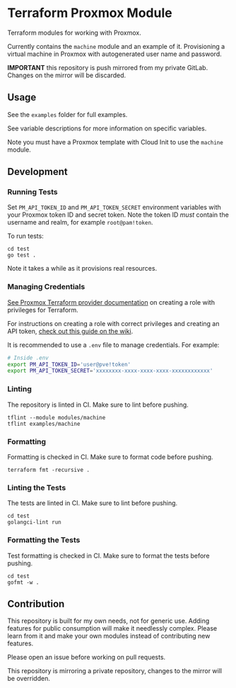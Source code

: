 # Terraform Proxmox Module

Terraform modules for working with Proxmox.

Currently contains the `machine` module and an example of it.
Provisioning a virtual machine in Proxmox with autogenerated user name and password.

**IMPORTANT** this repository is push mirrored from my private GitLab.
Changes on the mirror will be discarded.

## Usage

See the `examples` folder for full examples.

See variable descriptions for more information on specific variables.

Note you must have a Proxmox template with Cloud Init to use the `machine` module.

## Development

### Running Tests

Set `PM_API_TOKEN_ID` and `PM_API_TOKEN_SECRET` environment variables with your Proxmox token ID and secret token.
Note the token ID *must* contain the username and realm, for example `root@pam!token`.

To run tests:

```
cd test
go test .
```

Note it takes a while as it provisions real resources.

### Managing Credentials

[See Proxmox Terraform provider documentation](https://registry.terraform.io/providers/Telmate/proxmox/latest/docs#creating-the-proxmox-user-and-role-for-terraform) on creating a role with privileges for Terraform.

For instructions on creating a role with correct privileges and creating an API token, [check out this guide on the wiki](https://homelab.pages.houseofkummer.com/wiki/administrate/proxmox-api-tokens/).

It is recommended to use a `.env` file to manage credentials.
For example:

```bash
# Inside .env
export PM_API_TOKEN_ID='user@pve!token'
export PM_API_TOKEN_SECRET='xxxxxxxx-xxxx-xxxx-xxxx-xxxxxxxxxxxx'
```

### Linting

The repository is linted in CI.
Make sure to lint before pushing.

```
tflint --module modules/machine
tflint examples/machine
```

### Formatting

Formatting is checked in CI.
Make sure to format code before pushing.

```
terraform fmt -recursive .
```

### Linting the Tests

The tests are linted in CI.
Make sure to lint before pushing.

```
cd test
golangci-lint run
```

### Formatting the Tests

Test formatting is checked in CI.
Make sure to format the tests before pushing.

```
cd test
gofmt -w .
```

## Contribution

This repository is built for my own needs, not for generic use.
Adding features for public consumption will make it needlessly complex.
Please learn from it and make your own modules instead of contributing new features.

Please open an issue before working on pull requests. 

This repository is mirroring a private repository, changes to the mirror will be overridden.
